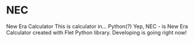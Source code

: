 # NEC
New Era Calculator
This is calculator in... Python(?) Yep, NEC - is New Era Calculator created with Flet Python library.
Developing is going right now!
